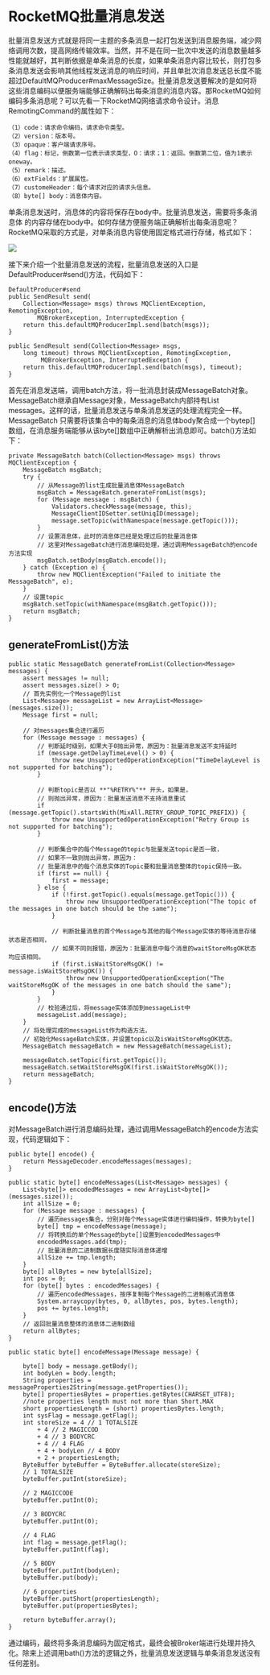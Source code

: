 # RocketMQ批量消息发送
批量消息发送方式就是将同一主题的多条消息一起打包发送到消息服务端，减少网络调用次数，提高网络传输效率。当然，并不是在同一批次中发送的消息数量越多性能就越好，其判断依据是单条消息的长度，如果单条消息内容比较长，则打包多条消息发送会影响其他线程发送消息的响应时间，并且单批次消息发送总长度不能超过DefaultMQProducer#maxMessageSize。批量消息发送要解决的是如何将这些消息编码以便服务端能够正确解码出每条消息的消息内容。那RocketMQ如何编码多条消息呢？可以先看一下RocketMQ网络请求命令设计。消息RemotingCommand的属性如下：

    （1）code：请求命令编码，请求命令类型。
    （2）version：版本号。
    （3）opaque：客户端请求序号。
    （4）flag：标记，倒数第一位表示请求类型，O：请求；1：返回。倒数第二位，值为1表示oneway。
    （5）remark：描述。
    （6）extFields：扩展属性。
    （7）customeHeader：每个请求对应的请求头信息。
    （8）byte[] body：消息体内容。

单条消息发送时，消息体的内容将保存在body中。批量消息发送，需要将多条消息体
的内容存储在body中。如何存储方便服务端正确解析出每条消息呢？RocketMQ采取的方式是，对单条消息内容使用固定格式进行存储，格式如下：

![](/images/RocketMQ/RocketMQ批量消息封装格式.png)

接下来介绍一个批量消息发送的流程，批量消息发送的入口是DefaultProducer#send()方法，代码如下：
```
DefaultProducer#send
public SendResult send(
    Collection<Message> msgs) throws MQClientException, RemotingException, 
        MQBrokerException, InterruptedException {
    return this.defaultMQProducerImpl.send(batch(msgs));
}

public SendResult send(Collection<Message> msgs,
    long timeout) throws MQClientException, RemotingException,
         MQBrokerException, InterruptedException {
    return this.defaultMQProducerImpl.send(batch(msgs), timeout);
}
```
首先在消息发送端，调用batch方法，将一批消息封装成MessageBatch对象。MessageBatch继承自Message对象，MessageBatch内部持有List<Message> messages。这样的话，批量消息发送与单条消息发送的处理流程完全一样。MessageBatch 只需要将该集合中的每条消息的消息体body聚合成一个bytep[]数组，在消息服务端能够从该byte[]数组中正确解析出消息即可。batch()方法如下：
```
private MessageBatch batch(Collection<Message> msgs) throws MQClientException {
    MessageBatch msgBatch;
    try {
        // 从Message的list生成批量消息体MessageBatch
        msgBatch = MessageBatch.generateFromList(msgs);
        for (Message message : msgBatch) {
            Validators.checkMessage(message, this);
            MessageClientIDSetter.setUniqID(message);
            message.setTopic(withNamespace(message.getTopic()));
        }
        // 设置消息体，此时的消息体已经是处理过后的批量消息体
        // 这里对MessageBatch进行消息编码处理，通过调用MessageBatch的encode方法实现
        msgBatch.setBody(msgBatch.encode());
    } catch (Exception e) {
        throw new MQClientException("Failed to initiate the MessageBatch", e);
    }
    // 设置topic
    msgBatch.setTopic(withNamespace(msgBatch.getTopic()));
    return msgBatch;
}
```
## generateFromList()方法
```
public static MessageBatch generateFromList(Collection<Message> messages) {
    assert messages != null;
    assert messages.size() > 0;
    // 首先实例化一个Message的list
    List<Message> messageList = new ArrayList<Message>(messages.size());
    Message first = null;

    // 对messages集合进行遍历
    for (Message message : messages) {
        // 判断延时级别，如果大于0抛出异常，原因为：批量消息发送不支持延时
        if (message.getDelayTimeLevel() > 0) {
            throw new UnsupportedOperationException("TimeDelayLevel is not supported for batching");
        }

        // 判断topic是否以 **"%RETRY%"** 开头，如果是，
        // 则抛出异常，原因为：批量发送消息不支持消息重试
        if (message.getTopic().startsWith(MixAll.RETRY_GROUP_TOPIC_PREFIX)) {
            throw new UnsupportedOperationException("Retry Group is not supported for batching");
        }

        // 判断集合中的每个Message的topic与批量发送topic是否一致，
        // 如果不一致则抛出异常，原因为：
        // 批量消息中的每个消息实体的Topic要和批量消息整体的topic保持一致。
        if (first == null) {
            first = message;
        } else {
            if (!first.getTopic().equals(message.getTopic())) {
                throw new UnsupportedOperationException("The topic of the messages in one batch should be the same");
            }

            // 判断批量消息的首个Message与其他的每个Message实体的等待消息存储状态是否相同，
            // 如果不同则报错，原因为：批量消息中每个消息的waitStoreMsgOK状态均应该相同。
            if (first.isWaitStoreMsgOK() != message.isWaitStoreMsgOK()) {
                throw new UnsupportedOperationException("The waitStoreMsgOK of the messages in one batch should the same");
            }
        }
        // 校验通过后，将message实体添加到messageList中
        messageList.add(message);
    }
    // 将处理完成的messageList作为构造方法，
    // 初始化MessageBatch实体，并设置topic以及isWaitStoreMsgOK状态。
    MessageBatch messageBatch = new MessageBatch(messageList);

    messageBatch.setTopic(first.getTopic());
    messageBatch.setWaitStoreMsgOK(first.isWaitStoreMsgOK());
    return messageBatch;
}
```
## encode()方法
对MessageBatch进行消息编码处理，通过调用MessageBatch的encode方法实现，代码逻辑如下：
```
public byte[] encode() {
    return MessageDecoder.encodeMessages(messages);
}

public static byte[] encodeMessages(List<Message> messages) {
    List<byte[]> encodedMessages = new ArrayList<byte[]>(messages.size());
    int allSize = 0;
    for (Message message : messages) {
        // 遍历messages集合，分别对每个Message实体进行编码操作，转换为byte[]
        byte[] tmp = encodeMessage(message);
        // 将转换后的单个Message的byte[]设置到encodedMessages中
        encodedMessages.add(tmp);
        // 批量消息的二进制数据长度随实际消息体递增
        allSize += tmp.length;
    }
    byte[] allBytes = new byte[allSize];
    int pos = 0;
    for (byte[] bytes : encodedMessages) {
        // 遍历encodedMessages，按序复制每个Message的二进制格式消息体
        System.arraycopy(bytes, 0, allBytes, pos, bytes.length);
        pos += bytes.length;
    }
    // 返回批量消息整体的消息体二进制数组
    return allBytes;
}

public static byte[] encodeMessage(Message message) {
        
    byte[] body = message.getBody();
    int bodyLen = body.length;
    String properties = messageProperties2String(message.getProperties());
    byte[] propertiesBytes = properties.getBytes(CHARSET_UTF8);
    //note properties length must not more than Short.MAX
    short propertiesLength = (short) propertiesBytes.length;
    int sysFlag = message.getFlag();
    int storeSize = 4 // 1 TOTALSIZE
        + 4 // 2 MAGICCOD
        + 4 // 3 BODYCRC
        + 4 // 4 FLAG
        + 4 + bodyLen // 4 BODY
        + 2 + propertiesLength;
    ByteBuffer byteBuffer = ByteBuffer.allocate(storeSize);
    // 1 TOTALSIZE
    byteBuffer.putInt(storeSize);

    // 2 MAGICCODE
    byteBuffer.putInt(0);

    // 3 BODYCRC
    byteBuffer.putInt(0);

    // 4 FLAG
    int flag = message.getFlag();
    byteBuffer.putInt(flag);

    // 5 BODY
    byteBuffer.putInt(bodyLen);
    byteBuffer.put(body);

    // 6 properties
    byteBuffer.putShort(propertiesLength);
    byteBuffer.put(propertiesBytes);

    return byteBuffer.array();
}
```
通过编码，最终将多条消息编码为固定格式，最终会被Broker端进行处理并持久化。除来上述调用bath()方法的逻辑之外，批量消息发送逻辑与单条消息发送没有任何差别。

